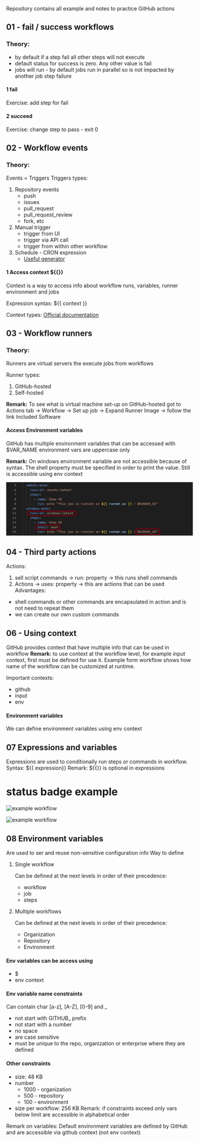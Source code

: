 Repository contains all example and notes to practice GitHub actions

## 01 - fail / success workflows

### Theory:

- by default if a step fail all other steps will not execute
- default status for success is zero. Any other value is fail
- jobs will run - by default jobs run in parallel so is not impacted by another job step failure

#### 1 fail

Exercise: add step for fail

#### 2 succeed

Exercise: change step to pass - exit 0

## 02 - Workflow events

### Theory:

Events = Triggers
Triggers types:

1. Repository events
   - push
   - issues
   - pull_request
   - pull_request_review
   - fork, etc
2. Manual trigger
   - trigger from UI
   - trigger via API call
   - trigger from within other workflow
3. Schedule - CRON expression
   - [Useful generator](chrontab.cronhub.io)

#### 1 Access context ${{}}

Context is a way to access info about workflow runs, variables, runner environment and jobs

Expression syntax: ${{ context }}

Context types:
[Official documentation](https://docs.github.com/en/actions/writing-workflows/choosing-what-your-workflow-does/accessing-contextual-information-about-workflow-runs#github-context)

## 03 - Workflow runners

### Theory:

Runners are virtual servers the execute jobs from workflows

Runner types:

1. GitHub-hosted
2. Self-hosted

**Remark:** To see what is virtual machine set-up on GitHub-hosted got to Actions tab -> Workflow -> Set up job -> Expand Runner Image -> follow the link Included Software

#### Access Environment variables

GitHub has multiple environment variables that can be accessed with $VAR_NAME
environment vars are uppercase only

**Remark:** On windows environment variable are not accessible because of syntax. The shell property must be specified in order to print the value. Still is accessible using env context

![Access env var using dollar sign](<Images/Screenshot 2025-03-20 074328.jpg>)

## 04 - Third party actions

Actions:

1. sell script commands -> run: property -> this runs shell commands
2. Actions -> uses: property -> this are actions that can be used
   Advantages:

- shell commands or other commands are encapsulated in action and is not need to repeat them
- we can create our own custom commands

## 06 - Using context

GitHub provides context that have multiple info that can be used in workflow
**Remark:** to use context at the workflow level, for example input context, first must be defined for use it. Example form workflow shows how name of the workflow can be customized at runtime.

Important contexts:

- github
- input
- env

#### Environment variables

We can define environment variables using env context

## 07 Expressions and variables

Expressions are used to conditionally run steps or commands in workflow.
Syntax: ${{ expression}}
Remark: ${{}} is optional in expressions

# status badge example

![example workflow](https://github.com/carmenlup/gh-actions-practice/actions/workflows/artifacts-learning.yml/badge.svg)

![example workflow](https://github.com/carmenlup/gh-actions-practice/actions/workflows/update-readme.yaml/badge.svg)

## 08 Environment variables

Are used to ser and reuse non-sensitive configuration info
Way to define

1. Single workflow

   Can be defined at the next levels in order of their precedence:

   - workflow
   - job
   - steps

2. Multiple workflows

   Can be defined at the next levels in order of their precedence:

   - Organization
   - Repository
   - Environment

#### Env variables can be access using

- $
- env context

#### Env variable name constraints

Can contain char [a-z], [A-Z], [0-9] and \_

- not start with GITHUB\_ prefix
- not start with a number
- no space
- are case sensitive
- must be unique to the repo, organization or enterprise where they are defined

#### Other constraints

- size: 48 KB
- number
  - 1000 - organization
  - 500 - repository
  - 100 - environment
- size per workflow: 256 KB
  Remark: if constraints exceed only vars below limit are accessible in alphabetical order

Remark on variables:
Default environment variables are defined by GitHub and are accessible via github context (not env context)
